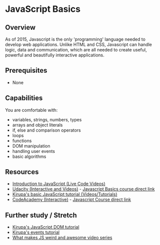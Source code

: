 # JavaScript Basics

## Overview
As of 2015, Javascript is the only 'programming' language needed to develop web applications. Unlike HTML and CSS, Javascript can handle logic, data and communication, which are all needed to create useful, powerful and beautifully interactive applications.

## Prerequisites
- None

## Capabilities
You are comfortable with:

- variables, strings, numbers, types
- arrays and object literals
- if, else and comparison operators
- loops
- functions
- DOM manipulation
- handling user events
- basic algorithms

## Resources
- [Introduction to JavaScript (Live Code Videos)](/resources/js-101-tutorial-series-VIDEO)
- [Udacity (Interactive and Videos)](/resources/js-udacity-VIDEO) - [Javascript Basics course direct link](https://www.udacity.com/course/viewer#!/c-ud804/l-1946788554/m-1948898566)
- [Kirupa's basic JavaScript tutorial (Videos/Tutorials)](/resources/js-basics-series-kirupa-MULTIMODAL)
- [CodeAcademy (Interactive)](/resources/js-codeacademy-INTERACTIVE) - [Javascript Course direct link](https://www.codecademy.com/learn/javascript)

## Further study / Stretch
- [Kirupa's JavaScript DOM tutorial](/resources/js-dom-kirupa-TUTORIAL)
- [Kirupa's events tutorial](/resources/js-events-series-kirupa-MULTIMODAL)
- [What makes JS weird and awesome video series](/resources/js-intermediate-5-concepts-VIDEO)
